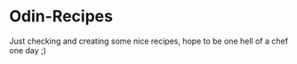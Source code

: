 # Odin-Recipes

Just checking and creating some nice recipes, hope to be one hell of a chef one day ;)
